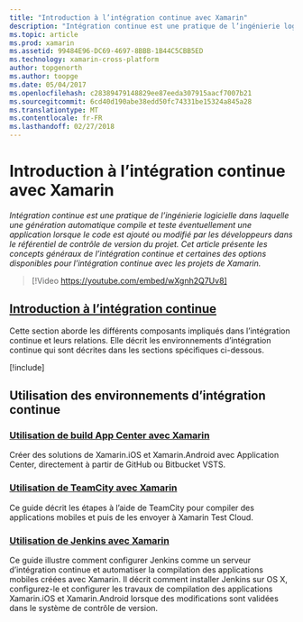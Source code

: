 ```yaml
---
title: "Introduction à l’intégration continue avec Xamarin"
description: "Intégration continue est une pratique de l’ingénierie logicielle dans laquelle une génération automatique compile et teste éventuellement une application lorsque le code est ajouté ou modifié par les développeurs dans le référentiel de contrôle de version du projet. Cet article présente les concepts généraux de l’intégration continue et certaines des options disponibles pour l’intégration continue avec les projets de Xamarin."
ms.topic: article
ms.prod: xamarin
ms.assetid: 99484E96-DC69-4697-8BBB-1B44C5CBB5ED
ms.technology: xamarin-cross-platform
author: topgenorth
ms.author: toopge
ms.date: 05/04/2017
ms.openlocfilehash: c28389479148829ee87eeda307915aacf7007b21
ms.sourcegitcommit: 6cd40d190abe38edd50fc74331be15324a845a28
ms.translationtype: MT
ms.contentlocale: fr-FR
ms.lasthandoff: 02/27/2018
---
```

# <a name="introduction-to-continuous-integration-with-xamarin"></a>Introduction à l’intégration continue avec Xamarin

_Intégration continue est une pratique de l’ingénierie logicielle dans laquelle une génération automatique compile et teste éventuellement une application lorsque le code est ajouté ou modifié par les développeurs dans le référentiel de contrôle de version du projet. Cet article présente les concepts généraux de l’intégration continue et certaines des options disponibles pour l’intégration continue avec les projets de Xamarin._

> [!Video https://youtube.com/embed/wXgnh2Q7Uv8]


##  <a name="introduction-to-continuous-integrationtoolsciintro-to-cimd"></a>[Introduction à l’intégration continue](~/tools/ci/intro-to-ci.md)

Cette section aborde les différents composants impliqués dans l’intégration continue et leurs relations. Elle décrit les environnements d’intégration continue qui sont décrites dans les sections spécifiques ci-dessous.

[!include[](~/tools/ci/includes/firewall-information.md)]

## <a name="working-with-continuous-integration-environments"></a>Utilisation des environnements d’intégration continue


### <a name="using-app-center-build-with-xamarinappcenterbuildxamarin"></a>[Utilisation de build App Center avec Xamarin](/appcenter/build/xamarin/)

Créer des solutions de Xamarin.iOS et Xamarin.Android avec Application Center, directement à partir de GitHub ou Bitbucket VSTS.

### <a name="using-teamcity-with-xamarintoolsciteamcitymd"></a>[Utilisation de TeamCity avec Xamarin](~/tools/ci/teamcity.md)

Ce guide décrit les étapes à l’aide de TeamCity pour compiler des applications mobiles et puis de les envoyer à Xamarin Test Cloud.

###  <a name="using-jenkins-with-xamarintoolscijenkins-walkthroughmd"></a>[Utilisation de Jenkins avec Xamarin](~/tools/ci/jenkins-walkthrough.md)

Ce guide illustre comment configurer Jenkins comme un serveur d’intégration continue et automatiser la compilation des applications mobiles créées avec Xamarin. Il décrit comment installer Jenkins sur OS X, configurez-le et configurer les travaux de compilation des applications Xamarin.iOS et Xamarin.Android lorsque des modifications sont validées dans le système de contrôle de version.

